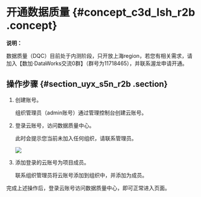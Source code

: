 # 开通数据质量 {#concept_c3d_lsh_r2b .concept}

**说明：** 

数据质量（DQC）目前处于内测阶段，只开放上海region，若您有相关需求，请加入【数加·DataWorks交流0群】（群号为11718465），并联系渥龙申请开通。

## 操作步骤 {#section_uyx_s5n_r2b .section}

1.  创建账号。

    组织管理员（admin账号）通过管理控制台创建云账号。

2.  登录云账号，访问数据质量中心。

    此时会提示您当前未加入任何组织，请联系管理员。

    ![](http://static-aliyun-doc.oss-cn-hangzhou.aliyuncs.com/assets/img/16391/15353692008747_zh-CN.png)

3.  添加登录的云账号为项目成员。

    联系组织管理员将云账号添加到组织中，并添加为成员。


完成上述操作后，登录云账号访问数据质量中心，即可正常进入页面。

